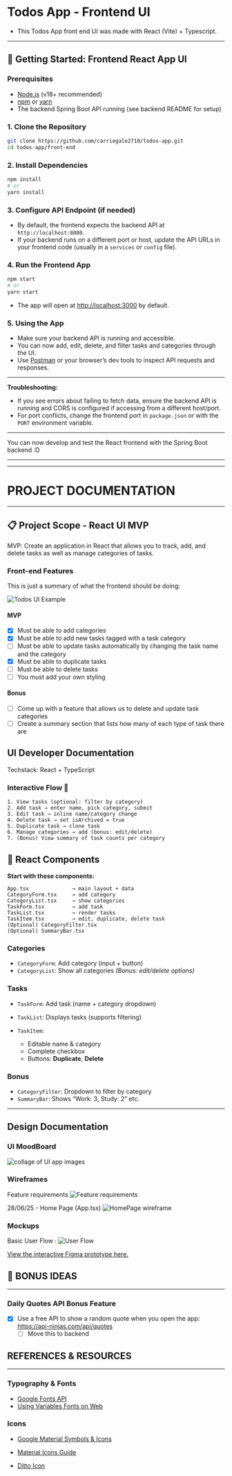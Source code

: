 # Todos App - Frontend UI

- This Todos App front end UI was made with React (Vite) + Typescript.

---

## 🚀 Getting Started: Frontend React App UI

### Prerequisites

- [Node.js](https://nodejs.org/) (v18+ recommended)
- [npm](https://www.npmjs.com/) or [yarn](https://yarnpkg.com/)
- The backend Spring Boot API running (see backend README for setup)

### 1. Clone the Repository

```sh
git clone https://github.com/carriegale2710/todos-app.git
cd todos-app/front-end
```

### 2. Install Dependencies

```sh
npm install
# or
yarn install
```

### 3. Configure API Endpoint (if needed)

- By default, the frontend expects the backend API at `http://localhost:8080`.
- If your backend runs on a different port or host, update the API URLs in your frontend code (usually in a `services` or `config` file).

### 4. Run the Frontend App

```sh
npm start
# or
yarn start
```

- The app will open at [http://localhost:3000](http://localhost:3000) by default.

### 5. Using the App

- Make sure your backend API is running and accessible.
- You can now add, edit, delete, and filter tasks and categories through the UI.
- Use [Postman](https://www.postman.com/) or your browser’s dev tools to inspect API requests and responses.

---

**Troubleshooting:**

- If you see errors about failing to fetch data, ensure the backend API is running and CORS is configured if accessing from a different host/port.
- For port conflicts, change the frontend port in `package.json` or with the `PORT` environment variable.

---

You can now develop and test the React frontend with the Spring Boot backend :D

---

---

# PROJECT DOCUMENTATION

---

## 📋 Project Scope - React UI MVP

MVP: Create an application in React that allows you to track, add, and delete tasks as well as manage categories of tasks.

### Front-end Features

This is just a summary of what the frontend should be doing:

![Todos UI Example](mockups/todo_UI_req.png)

#### MVP

- [x] Must be able to add categories
- [x] Must be able to add new tasks tagged with a task category
- [ ] Must be able to update tasks automatically by changing the task name and the category
- [x] Must be able to duplicate tasks
- [ ] Must be able to delete tasks
- [ ] You must add your own styling

#### Bonus

- [ ] Come up with a feature that allows us to delete and update task categories
- [ ] Create a summary section that lists how many of each type of task there are

## UI Developer Documentation

Techstack: React + TypeScript

### Interactive Flow 🧭

```plaintext
1. View tasks (optional: filter by category)
2. Add task → enter name, pick category, submit
3. Edit task → inline name/category change
4. Delete task → set isArchived = true
5. Duplicate task → clone task
6. Manage categories → add (bonus: edit/delete)
7. (Bonus) View summary of task counts per category
```

## 🧱 React Components

**Start with these components:**

```plaintext
App.tsx              → main layout + data
CategoryForm.tsx     → add category
CategoryList.tsx     → show categories
TaskForm.tsx         → add task
TaskList.tsx         → render tasks
TaskItem.tsx         → edit, duplicate, delete task
(Optional) CategoryFilter.tsx
(Optional) SummaryBar.tsx
```

### Categories

- `CategoryForm`: Add category (input + button)
- `CategoryList`: Show all categories
  _(Bonus: edit/delete options)_

### Tasks

- `TaskForm`: Add task (name + category dropdown)
- `TaskList`: Displays tasks (supports filtering)
- `TaskItem`:

  - Editable name & category
  - Complete checkbox
  - Buttons: **Duplicate**, **Delete**

### Bonus

- `CategoryFilter`: Dropdown to filter by category
- `SummaryBar`: Shows “Work: 3, Study: 2” etc.

---

## Design Documentation

### UI MoodBoard

![collage of UI app images](ui-design/ideation/todo_UI_moodboard.png)

### Wireframes

Feature requirements
![Feature requirements](ui-design/wireframes/todo_UI_req.png)

28/06/25 - Home Page (App.tsx)
![HomePage wireframe](ui-design/wireframes/HomePage.png)

### Mockups

Basic User Flow :
![User Flow](ui-design/mockups/mockups_28-06-2025.png)

[View the interactive Figma prototype here.](https://www.figma.com/proto/4txnsEYq1FF7TvHc0vqp8O/Todos-App?page-id=18%3A122&node-id=54-6624&p=f&viewport=-8623%2C-2162%2C1&scaling=min-zoom&content-scaling=fixed&starting-point-node-id=54%3A2287)

## 🧠 BONUS IDEAS

---

### Daily Quotes API Bonus Feature

- [x] Use a free API to show a random quote when you open the app: https://api-ninjas.com/api/quotes
  - [ ] Move this to backend

## REFERENCES & RESOURCES

---

### Typography & Fonts

- [Google Fonts API](https://developers.google.com/fonts/docs/css2)
- [Using Variables Fonts on Web](https://fonts.google.com/knowledge/using_type/loading_variable_fonts_on_the_web)

### Icons

- [Google Material Symbols & Icons](https://fonts.google.com/icons)
- [Material Icons Guide](https://developers.google.com/fonts/docs/material_icons)

- [Ditto Icon](https://www.flaticon.com/free-icon/avatar_1752681?term=pokemon&page=1&position=1&origin=tag&related_id=1752681)
